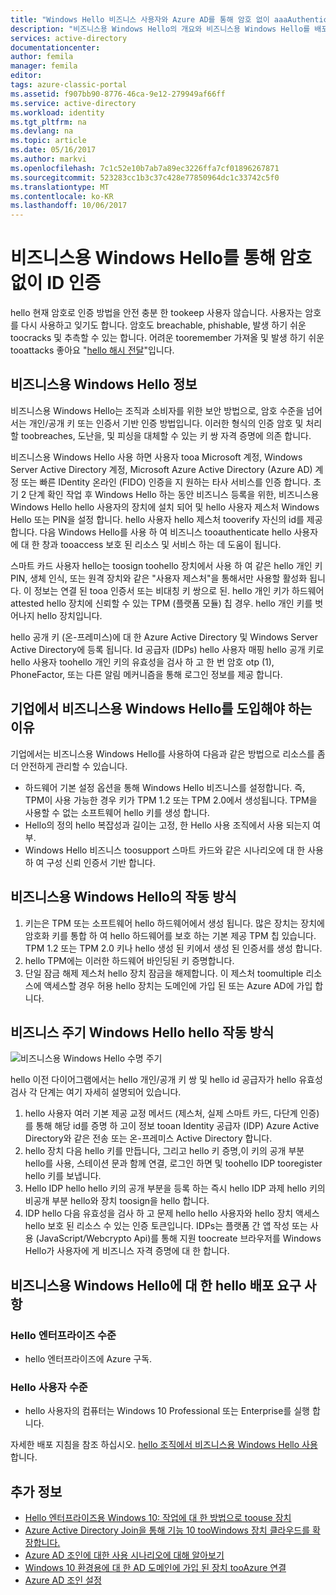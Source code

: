 ```yaml
---
title: "Windows Hello 비즈니스 사용자와 Azure AD를 통해 암호 없이 aaaAuthenticating id | Microsoft Docs"
description: "비즈니스용 Windows Hello의 개요와 비즈니스용 Windows Hello를 배포하는 방법에 대한 추가 정보를 제공합니다."
services: active-directory
documentationcenter: 
author: femila
manager: femila
editor: 
tags: azure-classic-portal
ms.assetid: f907bb90-8776-46ca-9e12-279949af66ff
ms.service: active-directory
ms.workload: identity
ms.tgt_pltfrm: na
ms.devlang: na
ms.topic: article
ms.date: 05/16/2017
ms.author: markvi
ms.openlocfilehash: 7c1c52e10b7ab7a89ec3226ffa7cf01896267871
ms.sourcegitcommit: 523283cc1b3c37c428e77850964dc1c33742c5f0
ms.translationtype: MT
ms.contentlocale: ko-KR
ms.lasthandoff: 10/06/2017
---
```

# <a name="authenticating-identities-without-passwords-through-windows-hello-for-business"></a>비즈니스용 Windows Hello를 통해 암호 없이 ID 인증
hello 현재 암호로 인증 방법을 안전 충분 한 tookeep 사용자 않습니다. 사용자는 암호를 다시 사용하고 잊기도 합니다. 암호도 breachable, phishable, 발생 하기 쉬운 toocracks 및 추측할 수 있는 합니다. 어려운 tooremember 가져올 및 발생 하기 쉬운 tooattacks 좋아요 "[hello 해시 전달](https://technet.microsoft.com/dn785092.aspx)"입니다.

## <a name="about-windows-hello-for-business"></a>비즈니스용 Windows Hello 정보
비즈니스용 Windows Hello는 조직과 소비자를 위한 보안 방법으로, 암호 수준을 넘어서는 개인/공개 키 또는 인증서 기반 인증 방법입니다. 이러한 형식의 인증 암호 및 처리할 toobreaches, 도난을, 및 피싱을 대체할 수 있는 키 쌍 자격 증명에 의존 합니다.

 비즈니스용 Windows Hello 사용 하면 사용자 tooa Microsoft 계정, Windows Server Active Directory 계정, Microsoft Azure Active Directory (Azure AD) 계정 또는 빠른 IDentity 온라인 (FIDO) 인증을 지 원하는 타사 서비스를 인증 합니다. 초기 2 단계 확인 작업 후 Windows Hello 하는 동안 비즈니스 등록을 위한, 비즈니스용 Windows Hello hello 사용자의 장치에 설치 되어 및 hello 사용자 제스처 Windows Hello 또는 PIN을 설정 합니다. hello 사용자 hello 제스처 tooverify 자신의 id를 제공합니다. 다음 Windows Hello를 사용 하 여 비즈니스 tooauthenticate hello 사용자에 대 한 창과 tooaccess 보호 된 리소스 및 서비스 하는 데 도움이 됩니다.

스마트 카드 사용자 hello는 toosign toohello 장치에서 사용 하 여 같은 hello 개인 키 PIN, 생체 인식, 또는 원격 장치와 같은 "사용자 제스처"을 통해서만 사용할 활성화 됩니다. 이 정보는 연결 된 tooa 인증서 또는 비대칭 키 쌍으로 된. hello 개인 키가 하드웨어 attested hello 장치에 신뢰할 수 있는 TPM (플랫폼 모듈) 칩 경우. hello 개인 키를 벗어나지 hello 장치입니다.

hello 공개 키 (온-프레미스)에 대 한 Azure Active Directory 및 Windows Server Active Directory에 등록 됩니다. Id 공급자 (IDPs) hello 사용자 매핑 hello 공개 키로 hello 사용자 toohello 개인 키의 유효성을 검사 하 고 한 번 암호 otp (1), PhoneFactor, 또는 다른 알림 메커니즘을 통해 로그인 정보를 제공 합니다.

## <a name="why-enterprises-should-adopt-windows-hello-for-business"></a>기업에서 비즈니스용 Windows Hello를 도입해야 하는 이유
기업에서는 비즈니스용 Windows Hello를 사용하여 다음과 같은 방법으로 리소스를 좀 더 안전하게 관리할 수 있습니다.

* 하드웨어 기본 설정 옵션을 통해 Windows Hello 비즈니스를 설정합니다. 즉, TPM이 사용 가능한 경우 키가 TPM 1.2 또는 TPM 2.0에서 생성됩니다. TPM을 사용할 수 없는 소프트웨어 hello 키를 생성 합니다.
* Hello의 정의 hello 복잡성과 길이는 고정, 한 Hello 사용 조직에서 사용 되는지 여부.
* Windows Hello 비즈니스 toosupport 스마트 카드와 같은 시나리오에 대 한 사용 하 여 구성 신뢰 인증서 기반 합니다.

## <a name="how-windows-hello-for-business-works"></a>비즈니스용 Windows Hello의 작동 방식
1. 키는은 TPM 또는 소프트웨어 hello 하드웨어에서 생성 됩니다. 많은 장치는 장치에 암호화 키를 통합 하 여 hello 하드웨어를 보호 하는 기본 제공 TPM 칩 있습니다. TPM 1.2 또는 TPM 2.0 키나 hello 생성 된 키에서 생성 된 인증서를 생성 합니다.
2. hello TPM에는 이러한 하드웨어 바인딩된 키 증명합니다.
3. 단일 잠금 해제 제스처 hello 장치 잠금을 해제합니다. 이 제스처 toomultiple 리소스에 액세스할 경우 허용 hello 장치는 도메인에 가입 된 또는 Azure AD에 가입 합니다.

## <a name="how-hello-windows-hello-for-business-lifecycle-works"></a>비즈니스 주기 Windows Hello hello 작동 방식
![비즈니스용 Windows Hello 수명 주기](./media/active-directory-azureadjoin/active-directory-azureadjoin-microsoft-passport.png)

hello 이전 다이어그램에서는 hello 개인/공개 키 쌍 및 hello id 공급자가 hello 유효성 검사 각 단계는 여기 자세히 설명되어 있습니다.

1. hello 사용자 여러 기본 제공 교정 메서드 (제스처, 실제 스마트 카드, 다단계 인증)를 통해 해당 id를 증명 하 고이 정보 tooan Identity 공급자 (IDP) Azure Active Directory와 같은 전송 또는 온-프레미스 Active Directory 합니다.
2. hello 장치 다음 hello 키를 만듭니다, 그리고 hello 키 증명,이 키의 공개 부분 hello를 사용, 스테이션 문과 함께 연결, 로그인 하면 및 toohello IDP tooregister hello 키를 보냅니다.
3. Hello IDP hello hello 키의 공개 부분을 등록 하는 즉시 hello IDP 과제 hello 키의 비공개 부분 hello와 장치 toosign을 hello 합니다.
4. IDP hello 다음 유효성을 검사 하 고 문제 hello hello 사용자와 hello 장치 액세스 hello 보호 된 리소스 수 있는 인증 토큰입니다. IDPs는 플랫폼 간 앱 작성 또는 사용 (JavaScript/Webcrypto Api)를 통해 지원 toocreate 브라우저를 Windows Hello가 사용자에 게 비즈니스 자격 증명에 대 한 합니다.

## <a name="hello-deployment-requirements-for-windows-hello-for-business"></a>비즈니스용 Windows Hello에 대 한 hello 배포 요구 사항
### <a name="at-hello-enterprise-level"></a>Hello 엔터프라이즈 수준
* hello 엔터프라이즈에 Azure 구독.

### <a name="at-hello-user-level"></a>Hello 사용자 수준
* hello 사용자의 컴퓨터는 Windows 10 Professional 또는 Enterprise를 실행 합니다.

자세한 배포 지침을 참조 하십시오. [hello 조직에서 비즈니스용 Windows Hello 사용](active-directory-azureadjoin-passport-deployment.md)합니다.

## <a name="additional-information"></a>추가 정보
* [Hello 엔터프라이즈용 Windows 10: 작업에 대 한 방법으로 toouse 장치](active-directory-azureadjoin-windows10-devices-overview.md)
* [Azure Active Directory Join을 통해 기능 10 tooWindows 장치 클라우드를 확장합니다.](active-directory-azureadjoin-user-upgrade.md)
* [Azure AD 조인에 대한 사용 시나리오에 대해 알아보기](active-directory-azureadjoin-deployment-aadjoindirect.md)
* [Windows 10 환경용에 대 한 AD 도메인에 가입 된 장치 tooAzure 연결](active-directory-azureadjoin-devices-group-policy.md)
* [Azure AD 조인 설정](active-directory-azureadjoin-setup.md)

